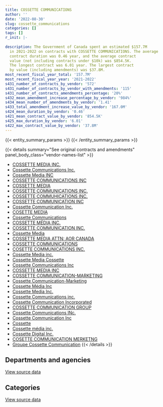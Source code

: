 ```yaml
---
title: COSSETTE COMMUNICATIONS
author: ''
date: '2022-08-30'
slug: cossette_communications
categories: []
tags: []
r_init: |-
  
description: The Government of Canada spent an estimated $157.7M
  in 2021-2022 on contracts with COSSETTE COMMUNICATIONS. The average
  contract duration was 0.46 year, and the average contract
  value (not including contracts under $10k) was $854.5K.
  The longest contract was 6.01 year. The largest contract
  by value (including amendments) was $37.8M.
most_recent_fiscal_year_total: '157.7M'
most_recent_fiscal_year_year: '2021-2022'
s431_number_of_contracts_by_vendor: '572'
s431_number_of_contracts_by_vendor_with_amendments: '115'
s431_number_of_contracts_amendments_percentage: '20%'
s432_mean_amendment_increase_percentage_by_vendor: '984%'
s434_mean_number_of_amendments_by_vendor: '1.41'
s433_total_amendment_increase_value_by_vendor: '167.0M'
s424_mean_duration_by_vendor: '0.46'
s421_mean_contract_value_by_vendor: '854.5K'
s425_max_duration_by_vendor: '6.01'
s422_max_contract_value_by_vendor: '37.8M'
---
```


<script src="/rmarkdown-libs/htmlwidgets/htmlwidgets.js"></script>
<link href="/rmarkdown-libs/datatables-css/datatables-crosstalk.css" rel="stylesheet" />
<script src="/rmarkdown-libs/datatables-binding/datatables.js"></script>
<script src="/rmarkdown-libs/jquery/jquery-3.6.0.min.js"></script>
<link href="/rmarkdown-libs/dt-core-bootstrap/css/dataTables.bootstrap.min.css" rel="stylesheet" />
<link href="/rmarkdown-libs/dt-core-bootstrap/css/dataTables.bootstrap.extra.css" rel="stylesheet" />
<script src="/rmarkdown-libs/dt-core-bootstrap/js/jquery.dataTables.min.js"></script>
<script src="/rmarkdown-libs/dt-core-bootstrap/js/dataTables.bootstrap.min.js"></script>
<link href="/rmarkdown-libs/crosstalk/css/crosstalk.min.css" rel="stylesheet" />
<script src="/rmarkdown-libs/crosstalk/js/crosstalk.min.js"></script>
<script src="/rmarkdown-libs/htmlwidgets/htmlwidgets.js"></script>
<link href="/rmarkdown-libs/datatables-css/datatables-crosstalk.css" rel="stylesheet" />
<script src="/rmarkdown-libs/datatables-binding/datatables.js"></script>
<script src="/rmarkdown-libs/jquery/jquery-3.6.0.min.js"></script>
<link href="/rmarkdown-libs/dt-core-bootstrap/css/dataTables.bootstrap.min.css" rel="stylesheet" />
<link href="/rmarkdown-libs/dt-core-bootstrap/css/dataTables.bootstrap.extra.css" rel="stylesheet" />
<script src="/rmarkdown-libs/dt-core-bootstrap/js/jquery.dataTables.min.js"></script>
<script src="/rmarkdown-libs/dt-core-bootstrap/js/dataTables.bootstrap.min.js"></script>
<link href="/rmarkdown-libs/crosstalk/css/crosstalk.min.css" rel="stylesheet" />
<script src="/rmarkdown-libs/crosstalk/js/crosstalk.min.js"></script>

{{< entity_summary_params >}}
{{< /entity_summary_params >}}

{{< details summary="See original contracts and amendments" panel_body_class="vendor-names-list" >}}
- [COSSETTE MEDIA INC.](https://search.open.canada.ca/en/ct/?sort=contract_value_f%20desc&page=1&search_text=%22COSSETTE%20MEDIA%20INC.%22)
- [Cossette Communications Inc.](https://search.open.canada.ca/en/ct/?sort=contract_value_f%20desc&page=1&search_text=%22Cossette%20Communications%20Inc.%22)
- [Cossette Media INC](https://search.open.canada.ca/en/ct/?sort=contract_value_f%20desc&page=1&search_text=%22Cossette%20Media%20INC%22)
- [COSSETTE COMMUNICATIONS INC](https://search.open.canada.ca/en/ct/?sort=contract_value_f%20desc&page=1&search_text=%22COSSETTE%20COMMUNICATIONS%20INC%22)
- [COSSETTE MEDIA](https://search.open.canada.ca/en/ct/?sort=contract_value_f%20desc&page=1&search_text=%22COSSETTE%20MEDIA%22)
- [COSSETTE COMMUNICATIONS INC.](https://search.open.canada.ca/en/ct/?sort=contract_value_f%20desc&page=1&search_text=%22COSSETTE%20COMMUNICATIONS%20INC.%22)
- [COSSETTE COMMUHICATIONS INC.](https://search.open.canada.ca/en/ct/?sort=contract_value_f%20desc&page=1&search_text=%22COSSETTE%20COMMUHICATIONS%20INC.%22)
- [COSSETTE COMMUNICATION INC](https://search.open.canada.ca/en/ct/?sort=contract_value_f%20desc&page=1&search_text=%22COSSETTE%20COMMUNICATION%20INC%22)
- [Cossette Communication Inc.](https://search.open.canada.ca/en/ct/?sort=contract_value_f%20desc&page=1&search_text=%22Cossette%20Communication%20Inc.%22)
- [COSETTE MEDIA](https://search.open.canada.ca/en/ct/?sort=contract_value_f%20desc&page=1&search_text=%22COSETTE%20MEDIA%22)
- [Cossette Communications](https://search.open.canada.ca/en/ct/?sort=contract_value_f%20desc&page=1&search_text=%22Cossette%20Communications%22)
- [COSSETTE MÉDIA INC.](https://search.open.canada.ca/en/ct/?sort=contract_value_f%20desc&page=1&search_text=%22COSSETTE%20M%c3%89DIA%20INC.%22)
- [COSSETTE COMMUNICATION INC.](https://search.open.canada.ca/en/ct/?sort=contract_value_f%20desc&page=1&search_text=%22COSSETTE%20COMMUNICATION%20INC.%22)
- [Cossette Media](https://search.open.canada.ca/en/ct/?sort=contract_value_f%20desc&page=1&search_text=%22Cossette%20Media%22)
- [COSSETTE MEDIA ATTN: AOR CANADA](https://search.open.canada.ca/en/ct/?sort=contract_value_f%20desc&page=1&search_text=%22COSSETTE%20MEDIA%20ATTN%3a%20AOR%20CANADA%22)
- [COSSETTE COMMUNICATIONS](https://search.open.canada.ca/en/ct/?sort=contract_value_f%20desc&page=1&search_text=%22COSSETTE%20COMMUNICATIONS%22)
- [COSETTE COMMUNICATIONS INC.](https://search.open.canada.ca/en/ct/?sort=contract_value_f%20desc&page=1&search_text=%22COSETTE%20COMMUNICATIONS%20INC.%22)
- [Cossette Media inc.](https://search.open.canada.ca/en/ct/?sort=contract_value_f%20desc&page=1&search_text=%22Cossette%20Media%20inc.%22)
- [Cossette Media Cossette](https://search.open.canada.ca/en/ct/?sort=contract_value_f%20desc&page=1&search_text=%22Cossette%20Media%20Cossette%22)
- [Cossette Communications Inc](https://search.open.canada.ca/en/ct/?sort=contract_value_f%20desc&page=1&search_text=%22Cossette%20Communications%20Inc%22)
- [COSSETTE MEDIA INC](https://search.open.canada.ca/en/ct/?sort=contract_value_f%20desc&page=1&search_text=%22COSSETTE%20MEDIA%20INC%22)
- [COSSETTE COMMUNICATION-MARKETING](https://search.open.canada.ca/en/ct/?sort=contract_value_f%20desc&page=1&search_text=%22COSSETTE%20COMMUNICATION-MARKETING%22)
- [Cossette Communication-Marketing](https://search.open.canada.ca/en/ct/?sort=contract_value_f%20desc&page=1&search_text=%22Cossette%20Communication-Marketing%22)
- [Cossette Média Inc](https://search.open.canada.ca/en/ct/?sort=contract_value_f%20desc&page=1&search_text=%22Cossette%20M%c3%a9dia%20Inc%22)
- [Cossette Media Inc.](https://search.open.canada.ca/en/ct/?sort=contract_value_f%20desc&page=1&search_text=%22Cossette%20Media%20Inc.%22)
- [Cossette Communications inc.](https://search.open.canada.ca/en/ct/?sort=contract_value_f%20desc&page=1&search_text=%22Cossette%20Communications%20inc.%22)
- [Cossette Communication Incorporated](https://search.open.canada.ca/en/ct/?sort=contract_value_f%20desc&page=1&search_text=%22Cossette%20Communication%20Incorporated%22)
- [COSSETTE COMMUNICATION GROUP](https://search.open.canada.ca/en/ct/?sort=contract_value_f%20desc&page=1&search_text=%22COSSETTE%20COMMUNICATION%20GROUP%22)
- [Cossette Communications INc.](https://search.open.canada.ca/en/ct/?sort=contract_value_f%20desc&page=1&search_text=%22Cossette%20Communications%20INc.%22)
- [Cossette Communication Inc](https://search.open.canada.ca/en/ct/?sort=contract_value_f%20desc&page=1&search_text=%22Cossette%20Communication%20Inc%22)
- [Cossette](https://search.open.canada.ca/en/ct/?sort=contract_value_f%20desc&page=1&search_text=%22Cossette%22)
- [Cossette média inc.](https://search.open.canada.ca/en/ct/?sort=contract_value_f%20desc&page=1&search_text=%22Cossette%20m%c3%a9dia%20inc.%22)
- [Cossette Digital Inc.](https://search.open.canada.ca/en/ct/?sort=contract_value_f%20desc&page=1&search_text=%22Cossette%20Digital%20Inc.%22)
- [COSETTE COMMUNICATION MERKETNG](https://search.open.canada.ca/en/ct/?sort=contract_value_f%20desc&page=1&search_text=%22COSETTE%20COMMUNICATION%20MERKETNG%22)
- [Groupe Cossette Communication](https://search.open.canada.ca/en/ct/?sort=contract_value_f%20desc&page=1&search_text=%22Groupe%20Cossette%20Communication%22)
{{< /details >}}

## Departments and agencies

<div id="htmlwidget-1" style="width:100%;height:auto;" class="datatables html-widget"></div>
<script type="application/json" data-for="htmlwidget-1">{"x":{"style":"bootstrap","filter":"none","vertical":false,"data":[["<a href=\"/departments/aafc-aac/\">Agriculture and Agri-Food Canada<\/a>","<a href=\"/departments/aandc-aadnc/\">Crown-Indigenous Relations and Northern Affairs Canada<\/a>","<a href=\"/departments/ccohs-cchst/\">Canadian Centre for Occupational Health and Safety<\/a>","<a href=\"/departments/cfia-acia/\">Canadian Food Inspection Agency<\/a>","<a href=\"/departments/cgc-ccg/\">Canadian Grain Commission<\/a>","<a href=\"/departments/cic/\">Immigration, Refugees and Citizenship Canada<\/a>","<a href=\"/departments/cra-arc/\">Canada Revenue Agency<\/a>","<a href=\"/departments/crtc/\">Canadian Radio-television and Telecommunications Commission<\/a>","<a href=\"/departments/cta-otc/\">Canadian Transportation Agency<\/a>","<a href=\"/departments/dfatd-maecd/\">Global Affairs Canada<\/a>","<a href=\"/departments/dfo-mpo/\">Fisheries and Oceans Canada<\/a>","<a href=\"/departments/dnd-mdn/\">National Defence<\/a>","<a href=\"/departments/ec/\">Environment and Climate Change Canada<\/a>","<a href=\"/departments/elections/\">Elections Canada<\/a>","<a href=\"/departments/esdc-edsc/\">Employment and Social Development Canada<\/a>","<a href=\"/departments/fcac-acfc/\">Financial Consumer Agency of Canada<\/a>","<a href=\"/departments/fin/\">Department of Finance Canada<\/a>","<a href=\"/departments/hc-sc/\">Health Canada<\/a>","<a href=\"/departments/ic/\">Innovation, Science and Economic Development Canada<\/a>","<a href=\"/departments/isc-sac/\">Indigenous Services Canada<\/a>","<a href=\"/departments/nbc-ccbn/\">The National Battlefields Commission<\/a>","<a href=\"/departments/nrcan-rncan/\">Natural Resources Canada<\/a>","<a href=\"/departments/osgg-bsgg/\">Office of the Secretary to the Governor General<\/a>","<a href=\"/departments/pc/\">Parks Canada<\/a>","<a href=\"/departments/pch/\">Canadian Heritage<\/a>","<a href=\"/departments/pco-bcp/\">Privy Council Office<\/a>","<a href=\"/departments/ps-sp/\">Public Safety Canada<\/a>","<a href=\"/departments/pwgsc-tpsgc/\">Public Services and Procurement Canada<\/a>","<a href=\"/departments/ssc-spc/\">Shared Services Canada<\/a>","<a href=\"/departments/statcan/\">Statistics Canada<\/a>","<a href=\"/departments/tc/\">Transport Canada<\/a>","<a href=\"/departments/vac-acc/\">Veterans Affairs Canada<\/a>"],[138606.34,473033.82,null,96390.31,null,2550378,5370559.59,19119.6,193382.55,81057.33,128051.46,1008678.17,1386585.59,6289137.75,5981779.8,608613.25,null,13861178.8,1552941.78,473033.82,null,122782.19,null,2928471.66,73095.36,16272,2767204.79,2483781.41,85668.2,null,292611.25,3029637.2],[193809.92,null,null,262702.4,null,2336412.46,2162021.54,19594.2,null,1695990.59,null,null,1331883.22,6306368.26,4667229.29,926925.99,null,23433113.55,1178499.6,null,null,240640.46,null,2733970.28,64830.95,null,null,2824175.26,null,30633.17,159287.6,5060836.35],[196154.29,null,113000,927899.5,132888,2497855.59,8198177.3,null,null,2906189.31,null,null,952025,null,2835028.01,1808000,23224615.98,81303378.19,836200,1026730.09,null,null,29380,null,134922,null,2552453.13,403120.17,null,null,282750.59,4836400],[111870,null,44409,1518708.7,113000,1108701.76,7613756.8,null,null,5444400.39,null,null,5927088.1,null,6724060.75,247811.01,10057000,74005669.58,4139678.59,860275.25,15269.91,null,null,1151264.58,null,null,7468386.87,515450.14,null,26604483,110853,3898500]],"container":"<table class=\"table table-striped table-hover row-border order-column display\">\n  <thead>\n    <tr>\n      <th>Department<\/th>\n      <th>2018-2019<\/th>\n      <th>2019-2020<\/th>\n      <th>2020-2021<\/th>\n      <th>2021-2022<\/th>\n    <\/tr>\n  <\/thead>\n<\/table>","options":{"order":[[4,"desc"]],"pageLength":10,"autoWidth":true,"columnDefs":[{"targets":1,"render":"function(data, type, row, meta) {\n    return type !== 'display' ? data : DTWidget.formatCurrency(data, \"$\", 2, 3, \",\", \".\", true, null);\n  }"},{"targets":2,"render":"function(data, type, row, meta) {\n    return type !== 'display' ? data : DTWidget.formatCurrency(data, \"$\", 2, 3, \",\", \".\", true, null);\n  }"},{"targets":3,"render":"function(data, type, row, meta) {\n    return type !== 'display' ? data : DTWidget.formatCurrency(data, \"$\", 2, 3, \",\", \".\", true, null);\n  }"},{"targets":4,"render":"function(data, type, row, meta) {\n    return type !== 'display' ? data : DTWidget.formatCurrency(data, \"$\", 2, 3, \",\", \".\", true, null);\n  }"},{"width":"16%","targets":[1,2,3,4]},{"className":"dt-right","targets":[1,2,3,4]}],"orderClasses":false}},"evals":["options.columnDefs.0.render","options.columnDefs.1.render","options.columnDefs.2.render","options.columnDefs.3.render"],"jsHooks":[]}</script>
<p class="text-right">
<a href="https://github.com/GoC-Spending/contracts-data/tree/main/data/out/vendors/cossette_communications/summary_by_fiscal_year_by_department.csv" class="source-data-link btn btn-link">View source data</a>
</p>

## Categories

<div id="htmlwidget-2" style="width:100%;height:auto;" class="datatables html-widget"></div>
<script type="application/json" data-for="htmlwidget-2">{"x":{"style":"bootstrap","filter":"none","vertical":false,"data":[["<a href=\"/categories/professional_services/\">Professional services<\/a>","<a href=\"/categories/human_capital/\">Human capital<\/a>"],[52012052.02,null],[55628925.09,null],[135184737.14,12430],[157680637.42,null]],"container":"<table class=\"table table-striped table-hover row-border order-column display\">\n  <thead>\n    <tr>\n      <th>Category<\/th>\n      <th>2018-2019<\/th>\n      <th>2019-2020<\/th>\n      <th>2020-2021<\/th>\n      <th>2021-2022<\/th>\n    <\/tr>\n  <\/thead>\n<\/table>","options":{"order":[[4,"desc"]],"dom":"t","pageLength":30,"autoWidth":true,"columnDefs":[{"targets":1,"render":"function(data, type, row, meta) {\n    return type !== 'display' ? data : DTWidget.formatCurrency(data, \"$\", 2, 3, \",\", \".\", true, null);\n  }"},{"targets":2,"render":"function(data, type, row, meta) {\n    return type !== 'display' ? data : DTWidget.formatCurrency(data, \"$\", 2, 3, \",\", \".\", true, null);\n  }"},{"targets":3,"render":"function(data, type, row, meta) {\n    return type !== 'display' ? data : DTWidget.formatCurrency(data, \"$\", 2, 3, \",\", \".\", true, null);\n  }"},{"targets":4,"render":"function(data, type, row, meta) {\n    return type !== 'display' ? data : DTWidget.formatCurrency(data, \"$\", 2, 3, \",\", \".\", true, null);\n  }"},{"width":"16%","targets":[1,2,3,4]},{"className":"dt-right","targets":[1,2,3,4]}],"orderClasses":false,"lengthMenu":[10,25,30,50,100]}},"evals":["options.columnDefs.0.render","options.columnDefs.1.render","options.columnDefs.2.render","options.columnDefs.3.render"],"jsHooks":[]}</script>
<p class="text-right">
<a href="https://github.com/GoC-Spending/contracts-data/tree/main/data/out/vendors/cossette_communications/summary_by_fiscal_year_by_category.csv" class="source-data-link btn btn-link">View source data</a>
</p>
